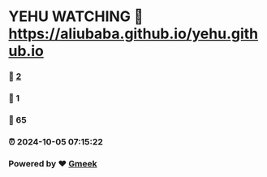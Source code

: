 # YEHU  WATCHING  :link: https://aliubaba.github.io/yehu.github.io 
### :page_facing_up: [2](https://aliubaba.github.io/yehu.github.io/tag.html) 
### :speech_balloon: 1 
### :hibiscus: 65 
### :alarm_clock: 2024-10-05 07:15:22 
### Powered by :heart: [Gmeek](https://github.com/Meekdai/Gmeek)
